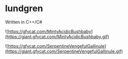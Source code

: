 # lundgren
Written in C++/C#

![https://gfycat.com/MintyAcidicBushbaby](https://giant.gfycat.com/MintyAcidicBushbaby.gif)


![https://gfycat.com/SerpentineVengefulGallinule](https://giant.gfycat.com/SerpentineVengefulGallinule.gif)
